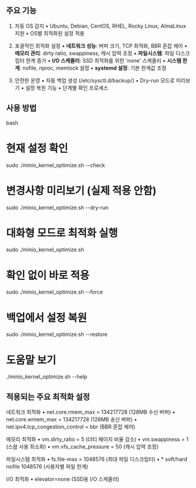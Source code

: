 ## 주요 기능

1. 자동 OS 감지
• Ubuntu, Debian, CentOS, RHEL, Rocky Linux, AlmaLinux 지원
• OS별 최적화된 설정 적용

2. 포괄적인 최적화 설정
• **네트워크 성능**: 버퍼 크기, TCP 최적화, BBR 혼잡 제어
• **메모리 관리**: dirty ratio, swappiness, 캐시 압력 조정
• **파일시스템**: 파일 디스크립터 한계 증가
• **I/O 스케줄러**: SSD 최적화를 위한 'none' 스케줄러
• **시스템 한계**: nofile, nproc, memlock 설정
• **systemd 설정**: 기본 한계값 조정

3. 안전한 운영
• 자동 백업 생성 (/etc/sysctl.d/backup/)
• Dry-run 모드로 미리보기
• 설정 복원 기능
• 단계별 확인 프로세스

## 사용 방법

bash
# 현재 설정 확인
sudo ./minio_kernel_optimize.sh --check

# 변경사항 미리보기 (실제 적용 안함)
sudo ./minio_kernel_optimize.sh --dry-run

# 대화형 모드로 최적화 실행
sudo ./minio_kernel_optimize.sh

# 확인 없이 바로 적용
sudo ./minio_kernel_optimize.sh --force

# 백업에서 설정 복원
sudo ./minio_kernel_optimize.sh --restore

# 도움말 보기
./minio_kernel_optimize.sh --help


## 적용되는 주요 최적화 설정

네트워크 최적화
• net.core.rmem_max = 134217728 (128MB 수신 버퍼)
• net.core.wmem_max = 134217728 (128MB 송신 버퍼)
• net.ipv4.tcp_congestion_control = bbr (BBR 혼잡 제어)

메모리 최적화
• vm.dirty_ratio = 5 (더티 페이지 비율 감소)
• vm.swappiness = 1 (스왑 사용 최소화)
• vm.vfs_cache_pressure = 50 (캐시 압력 조정)

파일시스템 최적화
• fs.file-max = 1048576 (최대 파일 디스크립터)
• * soft/hard nofile 1048576 (사용자별 파일 한계)

I/O 최적화
• elevator=none (SSD용 I/O 스케줄러)
